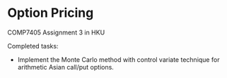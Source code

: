 # Option Pricing

COMP7405 Assignment 3 in HKU

Completed tasks:

* Implement the Monte Carlo method with control variate technique for arithmetic Asian call/put options.
